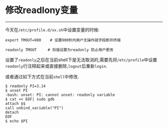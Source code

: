 # 修改readlony变量

---

今天在`/etc/profile.d/xx.sh`中设置变量的时候:

```shell
export TMOUT=900    # 设置900秒内用户无操作就字段断开终端

readonly TMOUT     # 将值设置为readonly 防止用户更改
```

设置了`readonly`之后在当前shell下是无法取消的,需要先将`/etc/profile`中设置`readonly`行注释起来或直接删除,`logout`后重新`login`.

或者通过如下方式在当前`shell`中修改.

```
$ readonly PI=3.14
$ unset PI
-bash: unset: PI: cannot unset: readonly variable
$ cat << EOF| sudo gdb
attach $$
call unbind_variable("PI")
detach
EOF
$ echo $PI

```